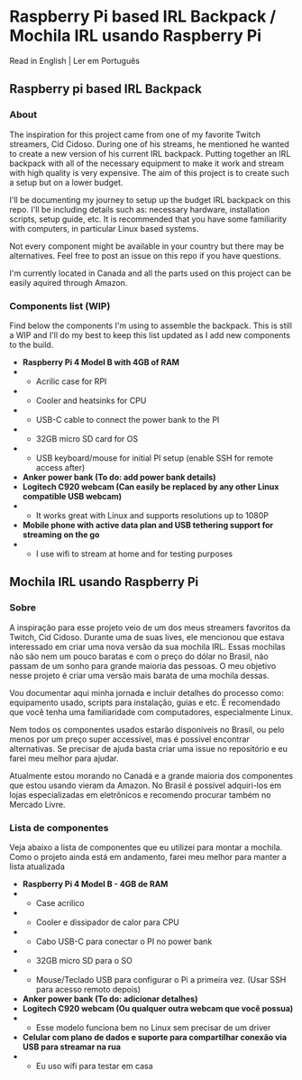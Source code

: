 # Raspberry Pi based IRL Backpack / Mochila IRL usando Raspberry Pi

Read in English | Ler em Português

## Raspberry pi based IRL Backpack

### About
The inspiration for this project came from one of my favorite Twitch streamers, Cid Cidoso. During one of his streams, he mentioned he wanted to create a new version of his current IRL backpack. Putting together an IRL backpack with all of the necessary equipment to make it work and stream with high quality is very expensive. The aim of this project is to create such a setup but on a lower budget. 

I'll be documenting my journey to setup up the budget IRL backpack on this repo. I'll be including details such as: necessary hardware, installation scripts, setup guide, etc. It is recommended that you have some familiarity with computers, in particular Linux based systems.  

Not every component might be available in your country but there may be alternatives. Feel free to post an issue on this repo if you have questions. 

I'm currently located in Canada and all the parts used on this project can be easily aquired through Amazon.

### Components list (WIP)
Find below the components I'm using to assemble the backpack. This is still a WIP and I'll do my best to keep this list updated as I add new components to the build. 
- **Raspberry Pi 4 Model B with 4GB of RAM**
- - Acrilic case for RPI
- - Cooler and heatsinks for CPU
- - USB-C cable to connect the power bank to the PI
- - 32GB micro SD card for OS
- - USB keyboard/mouse for initial PI setup (enable SSH for remote access after)
- **Anker power bank (To do: add power bank details)**
- **Logitech C920 webcam (Can easily be replaced by any other Linux compatible USB webcam)**
- - It works great with Linux and supports resolutions up to 1080P
- **Mobile phone with active data plan and USB tethering support for streaming on the go**
- - I use wifi to stream at home and for testing purposes

## Mochila IRL usando Raspberry Pi

### Sobre
A inspiração para esse projeto veio de um dos meus streamers favoritos da Twitch, Cid Cidoso. Durante uma de suas lives, ele mencionou que estava interessado em criar uma nova versão da sua mochila IRL. Essas mochilas não são nem um pouco baratas e com o preço do dólar no Brasil, não passam de um sonho para grande maioria das pessoas. O meu objetivo nesse projeto é criar uma versão mais barata de uma mochila dessas.

Vou documentar aqui minha jornada e incluir detalhes do processo como: equipamento usado, scripts para instalação, guias e etc. É recomendado que você tenha uma familiaridade com computadores, especialmente Linux.

Nem todos os componentes usados estarão disponíveis no Brasil, ou pelo menos por um preço super accessível, mas é possível encontrar alternativas. Se precisar de ajuda basta criar uma issue no repositório e eu farei meu melhor para ajudar.

Atualmente estou morando no Canadá e a grande maioria dos componentes que estou usando vieram da Amazon. No Brasil é possível adquiri-los em lojas especializadas em eletrônicos e recomendo procurar também no Mercado Livre.

### Lista de componentes
Veja abaixo a lista de componentes que eu utilizei para montar a mochila. Como o projeto ainda está em andamento, farei meu melhor para manter a lista atualizada
- **Raspberry Pi 4 Model B - 4GB de RAM**
- - Case acrilico
- - Cooler e dissipador de calor para CPU
- - Cabo USB-C para conectar o PI no power bank
- - 32GB micro SD para o SO
- - Mouse/Teclado USB para configurar o Pi a primeira vez. (Usar SSH para acesso remoto depois)
- **Anker power bank (To do: adicionar detalhes)**
- **Logitech C920 webcam (Ou qualquer outra webcam que você possua)**
- - Esse modelo funciona bem no Linux sem precisar de um driver
- **Celular com plano de dados e suporte para compartilhar conexão via USB para streamar na rua**
- - Eu uso wifi para testar em casa
